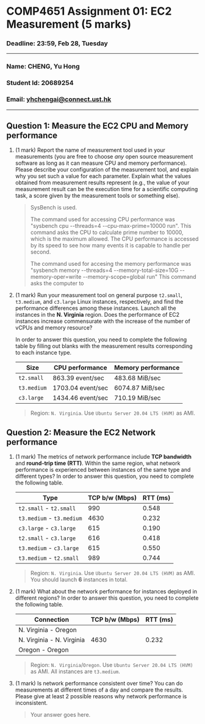 # COMP4651 Assignment 01: EC2 Measurement (5 marks)

### Deadline: 23:59, Feb 28, Tuesday

---

### Name: CHENG, Yu Hong
### Student Id: 20689254

### Email: yhchengai@connect.ust.hk

---



## Question 1: Measure the EC2 CPU and Memory performance

1. (1 mark) Report the name of measurement tool used in your measurements (you are free to choose *any* open source measurement software as long as it can measure CPU and memory performance). Please describe your configuration of the measurement tool, and explain why you set such a value for each parameter. Explain what the values obtained from measurement results represent (e.g., the value of your measurement result can be the execution time for a scientific computing task, a score given by the measurement tools or something else).

    > SysBench is used. 
    > 
    > The command used for accessing CPU performance was "sysbench cpu --threads=4 --cpu-max-prime=10000 run".
    > This command asks the CPU to calculate prime number to 10000, which is the maximum allowed. 
    > The CPU performance is accessed by its speed to see how many events it is capable to handle per second.
    > 
    > The command used for accesing the memory performance was "sysbench memory --threads=4 --memory-total-size=10G --memory-oper=write --memory-scope=global run"
    > This command asks the computer to 

2. (1 mark) Run your measurement tool on general purpose `t2.small`, `t3.medium`, and `c3.large` Linux instances, respectively, and find the performance differences among these instances. Launch all the instances in the **N. Virginia** region. Does the performance of EC2 instances increase commensurate with the increase of the number of vCPUs and memory resource?

    In order to answer this question, you need to complete the following table by filling out blanks with the measurement results corresponding to each instance type.

    | Size        | CPU performance   | Memory performance |
    | ----------- | ----------------- | ------------------ |
    | `t2.small`  | 863.39  event/sec |  483.68 MiB/sec    |
    | `t3.medium` | 1703.04 event/sec |  6074.87 MiB/sec   |
    | `c3.large`  | 1434.46 event/sec |  710.19 MiB/sec    |

    > Region: `N. Virginia`. Use `Ubuntu Server 20.04 LTS (HVM)` as AMI.

## Question 2: Measure the EC2 Network performance

1. (1 mark) The metrics of network performance include **TCP bandwidth** and **round-trip time (RTT)**. Within the same region, what network performance is experienced between instances of the same type and different types? In order to answer this question, you need to complete the following table.

    | Type                      | TCP b/w (Mbps) | RTT (ms) |
    | ------------------------- | -------------- | -------- |
    | `t2.small` - ``t2.small`` | 990            |  0.548   |   
    | `t3.medium` - `t3.medium` | 4630           |  0.232   |   
    | `c3.large` - `c3.large`   | 615            |  0.190   |   
    | `t2.small` - `c3.large`   | 616            |  0.418   |
    | `t3.medium` - `c3.large`  | 615            |  0.550   |   
    | `t3.medium` - `t2.small`  | 989            |  0.744   |

    > Region: `N. Virginia`. Use `Ubuntu Server 20.04 LTS (HVM)` as AMI. You should launch **6** instances in total.

2. (1 mark) What about the network performance for instances deployed in different regions? In order to answer this question, you need to complete the following table.

    | Connection                | TCP b/w (Mbps) | RTT (ms) |
    | ------------------------- | -------------- | -------- |
    | N. Virginia - Oregon      |                |          |
    | N. Virginia - N. Virginia | 4630               |  0.232        |
    | Oregon - Oregon           |                |          |

    > Region: `N. Virginia`/`Oregon`. Use `Ubuntu Server 20.04 LTS (HVM)` as AMI. All instances are `t3.medium`.
    
3. (1 mark) Is network performance consistent over time? You can do measurements at different times of a day and compare the results. Please give at least 2 possible reasons why network performance is inconsistent.

    > Your answer goes here.

